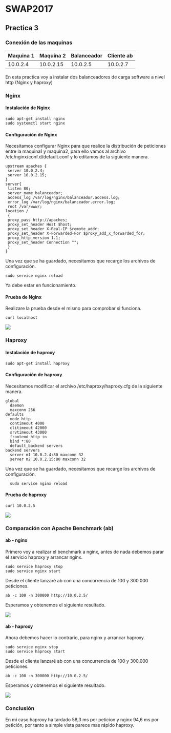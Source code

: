 # SWAP2017
## Practica 3

### Conexión de las maquinas

| Maquina 1  | Maquina 2  | Balanceador | Cliente ab  |
| ---------- | ---------- | ----------- | ----------- |
| 10.0.2.4   | 10.0.2.15  |  10.0.2.5   |  10.0.2.7   |

En esta practica voy a instalar dos balanceadores de carga software a nivel http (Nginx y haproxy)

### Nginx

#### Instalación de Nginx

    sudo apt-get install nginx
    sudo systemctl start nginx

#### Configuración de Nginx

Necesitamos configurar Nginx para que realice la distribución de peticiones entre la maquina1 y maquina2, para ello
vamos al archivo /etc/nginx/conf.d/default.conf y lo editamos de la siguiente manera.

    upstream apaches {
     server 10.0.2.4;
     server 10.0.2.15;
    }
    server{
     listen 80;
     server_name balanceador;
     access_log /var/log/nginx/balanceador.access.log;
     error_log /var/log/nginx/balanceador.error.log;
     root /var/www/;
    location /
     {
     proxy_pass http://apaches;
     proxy_set_header Host $host;
     proxy_set_header X-Real-IP $remote_addr;
     proxy_set_header X-Forwarded-For $proxy_add_x_forwarded_for;
     proxy_http_version 1.1;
     proxy_set_header Connection "";
     }
    }

Una vez que se ha guardado, necesitamos que recarge los archivos de configuración.

    sudo service nginx reload

Ya debe estar en funcionamiento.

#### Prueba de Nginx

Realizare la prueba desde el mismo para comprobar si funciona.

    curl localhost

![](img/ngin.PNG)

### Haproxy

#### Instalación de haproxy

    sudo apt-get install haproxy

#### Configuración de haproxy

Necesitamos modificar el archivo /etc/haproxy/haproxy.cfg de la siguiente manera.

    global
      daemon
      maxconn 256
    defaults
      mode http
      contimeout 4000
      clitimeout 42000
      srvtimeout 43000
      frontend http-in
      bind *:80
      default_backend servers
    backend servers
      server m1 10.0.2.4:80 maxconn 32
      server m2 10.0.2.15:80 maxconn 32

Una vez que se ha guardado, necesitamos que recarge los archivos de configuración.

      sudo service nginx reload

#### Prueba de haproxy

    curl 10.0.2.5

![](img/haproxy.PNG)

### Comparación con Apache Benchmark (ab)

#### ab - nginx

Primero voy a realizar el benchmark a nginx, antes de nada debemos parar el servicio haproxy y arrancar nginx.

    sudo service haproxy stop
    sudo service nginx start

Desde el cliente lanzaré ab con una concurrencia de 100 y 300.000 peticiones.

    ab -c 100 -n 300000 http://10.0.2.5/

Esperamos y obtenemos el siguiente resultado.

![](img/ab_nginx_resultado.PNG)

#### ab - haproxy

Ahora debemos hacer lo contrario, para nginx y arrancar haproxy.

    sudo service nginx stop
    sudo service haproxy start

Desde el cliente lanzaré ab con una concurrencia de 100 y 300.000 peticiones.

    ab -c 100 -n 300000 http://10.0.2.5/

Esperamos y obtenemos el siguiente resultado.

![](img/ab_haproxy_resultado.PNG)

### Conclusión

En mi caso haproxy ha tardado 58,3 ms por peticion y nginx 94,6 ms por petición, por tanto a simple vista parece mas rápido haproxy.
